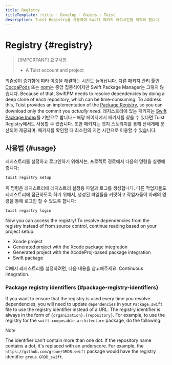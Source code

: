 ```yaml
---
title: Registry
titleTemplate: :title · Develop · Guides · Tuist
description: Tuist Registry를 사용하여 Swift 패키지 해석시간을 최적화 합니다.
---
```


# Registry {#registry}

> [!IMPORTANT] 요구사항
>
> - A <LocalizedLink href="/server/introduction/accounts-and-projects">Tuist account and project</LocalizedLink>

의존성이 증가함에 따라 이것을 해결하는 시간도 늘어납니다. 다른 패키지 관리 툴인 [CocoaPods](https://cocoapods.org/) 또는 [npm](https://www.npmjs.com/)는 중앙 집중식이지만 Swift Package Manager는 그렇지 않습니다. Because of that, SwiftPM needs to resolve dependencies by doing a deep clone of each repository, which can be time-consuming. To address this, Tuist provides an implementation of the [Package Registry](https://github.com/swiftlang/swift-package-manager/blob/main/Documentation/PackageRegistry/PackageRegistryUsage.md), so you can download only the commit you _actually need_. 레지스트리에 있는 패키지는 [Swift Package Index](https://swiftpackageindex.com/)를 기반으로 합니다 – 해당 페이지에서 패키지를 찾을 수 있다면 Tuist Registry에서도 사용할 수 있습니다. 또한 패키지는 엣지 스토리지를 통해 전세계에 분산되어 제공되며, 패키지를 확인할 때 최소한의 지연 시간으로 이용할 수 있습니다.

## 사용법 {#usage}

레지스트리를 설정하고 로그인하기 위해서는, 프로젝트 경로에서 다음의 명령을 실행해줍니다:

```bash
tuist registry setup
```

위 명령은 레지스트리에 레지스트리 설정용 파일과 로그를 생성합니다. 다른 작업자들도 레지스트리에 접근하도록 하기 위해서, 생성된 파일들을 커밋하고 작업자들이 아래의 명령을 통해 로그인 할 수 있도록 합니다:

```bash
tuist registry login
```

Now you can access the registry! To resolve dependencies from the registry instead of from source control, continue reading based on your project setup:

- <LocalizedLink href="/guides/features/registry/xcode-project">Xcode project</LocalizedLink>
- <LocalizedLink href="/guides/features/registry/generated-project">Generated project with the Xcode package integration</LocalizedLink>
- <LocalizedLink href="/guides/features/registry/xcodeproj-integration">Generated project with the XcodeProj-based package integration</LocalizedLink>
- <LocalizedLink href="/guides/features/registry/swift-package">Swift package</LocalizedLink>

CI에서 레지스트리를 설정하려면, 다음 내용을 참고해주세요: <LocalizedLink href="/guides/features/registry/continuous-integration">Continuous integration</LocalizedLink>.

### Package registry identifiers {#package-registry-identifiers}

If you want to ensure that the registry is used every time you resolve dependencies, you will need to update `dependencies` in your `Package.swift` file to use the registry identifier instead of a URL. The registry identifier is always in the form of `{organization}.{repository}`. For example, to use the registry for the `swift-composable-architecture` package, do the following:

> [!NOTE]
> The identifier can't contain more than one dot. If the repository name contains a dot, it's replaced with an underscore.
> For example, the `https://github.com/groue/GRDB.swift` package would have the registry identifier `groue.GRDB_swift`.
